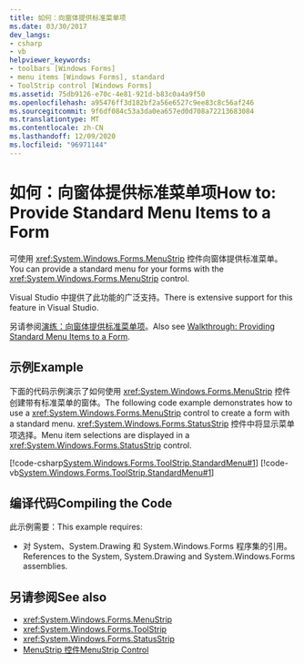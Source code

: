 ```yaml
---
title: 如何：向窗体提供标准菜单项
ms.date: 03/30/2017
dev_langs:
- csharp
- vb
helpviewer_keywords:
- toolbars [Windows Forms]
- menu items [Windows Forms], standard
- ToolStrip control [Windows Forms]
ms.assetid: 75db9126-e70c-4e81-921d-b83c0a4a9f50
ms.openlocfilehash: a95476ff3d182bf2a56e6527c9ee83c8c56af246
ms.sourcegitcommit: 9f6df084c53a3da0ea657ed0d708a72213683084
ms.translationtype: MT
ms.contentlocale: zh-CN
ms.lasthandoff: 12/09/2020
ms.locfileid: "96971144"
---
```

# <a name="how-to-provide-standard-menu-items-to-a-form"></a><span data-ttu-id="e7381-102">如何：向窗体提供标准菜单项</span><span class="sxs-lookup"><span data-stu-id="e7381-102">How to: Provide Standard Menu Items to a Form</span></span>
<span data-ttu-id="e7381-103">可使用 <xref:System.Windows.Forms.MenuStrip> 控件向窗体提供标准菜单。</span><span class="sxs-lookup"><span data-stu-id="e7381-103">You can provide a standard menu for your forms with the <xref:System.Windows.Forms.MenuStrip> control.</span></span>  
  
 <span data-ttu-id="e7381-104">Visual Studio 中提供了此功能的广泛支持。</span><span class="sxs-lookup"><span data-stu-id="e7381-104">There is extensive support for this feature in Visual Studio.</span></span>  
  
 <span data-ttu-id="e7381-105">另请参阅[演练：向窗体提供标准菜单项](walkthrough-providing-standard-menu-items-to-a-form.md)。</span><span class="sxs-lookup"><span data-stu-id="e7381-105">Also see [Walkthrough: Providing Standard Menu Items to a Form](walkthrough-providing-standard-menu-items-to-a-form.md).</span></span>  
  
## <a name="example"></a><span data-ttu-id="e7381-106">示例</span><span class="sxs-lookup"><span data-stu-id="e7381-106">Example</span></span>  
 <span data-ttu-id="e7381-107">下面的代码示例演示了如何使用 <xref:System.Windows.Forms.MenuStrip> 控件创建带有标准菜单的窗体。</span><span class="sxs-lookup"><span data-stu-id="e7381-107">The following code example demonstrates how to use a <xref:System.Windows.Forms.MenuStrip> control to create a form with a standard menu.</span></span> <span data-ttu-id="e7381-108"><xref:System.Windows.Forms.StatusStrip> 控件中将显示菜单项选择。</span><span class="sxs-lookup"><span data-stu-id="e7381-108">Menu item selections are displayed in a <xref:System.Windows.Forms.StatusStrip> control.</span></span>  
  
 [!code-csharp[System.Windows.Forms.ToolStrip.StandardMenu#1](~/samples/snippets/csharp/VS_Snippets_Winforms/System.Windows.Forms.ToolStrip.StandardMenu/CS/Form1.cs#1)]
 [!code-vb[System.Windows.Forms.ToolStrip.StandardMenu#1](~/samples/snippets/visualbasic/VS_Snippets_Winforms/System.Windows.Forms.ToolStrip.StandardMenu/VB/Form1.vb#1)]  
  
## <a name="compiling-the-code"></a><span data-ttu-id="e7381-109">编译代码</span><span class="sxs-lookup"><span data-stu-id="e7381-109">Compiling the Code</span></span>  
 <span data-ttu-id="e7381-110">此示例需要：</span><span class="sxs-lookup"><span data-stu-id="e7381-110">This example requires:</span></span>  
  
- <span data-ttu-id="e7381-111">对 System、System.Drawing 和 System.Windows.Forms 程序集的引用。</span><span class="sxs-lookup"><span data-stu-id="e7381-111">References to the System, System.Drawing and System.Windows.Forms assemblies.</span></span>  
  
## <a name="see-also"></a><span data-ttu-id="e7381-112">另请参阅</span><span class="sxs-lookup"><span data-stu-id="e7381-112">See also</span></span>

- <xref:System.Windows.Forms.MenuStrip>
- <xref:System.Windows.Forms.ToolStrip>
- <xref:System.Windows.Forms.StatusStrip>
- [<span data-ttu-id="e7381-113">MenuStrip 控件</span><span class="sxs-lookup"><span data-stu-id="e7381-113">MenuStrip Control</span></span>](menustrip-control-windows-forms.md)
